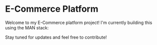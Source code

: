 # E-Commerce Platform

Welcome to my E-Commerce platform project! I'm currently building this using the MAN stack:


Stay tuned for updates and feel free to contribute!

